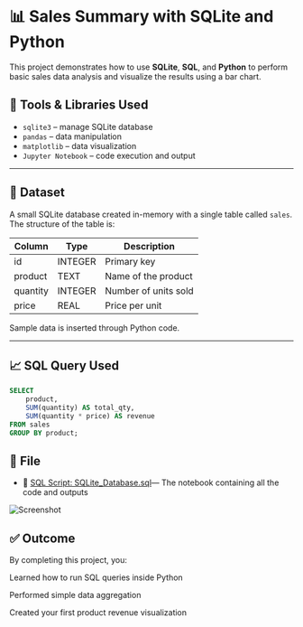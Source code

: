 # 📊 Sales Summary with SQLite and Python

This project demonstrates how to use **SQLite**, **SQL**, and **Python** to perform basic sales data analysis and visualize the results using a bar chart.

## 🧰 Tools & Libraries Used

- `sqlite3` – manage SQLite database
- `pandas` – data manipulation
- `matplotlib` – data visualization
- `Jupyter Notebook` – code execution and output

---

## 💾 Dataset

A small SQLite database created in-memory with a single table called `sales`.  
The structure of the table is:

| Column   | Type    | Description              |
|----------|---------|--------------------------|
| id       | INTEGER | Primary key              |
| product  | TEXT    | Name of the product      |
| quantity | INTEGER | Number of units sold     |
| price    | REAL    | Price per unit           |

Sample data is inserted through Python code.

---

## 📈 SQL Query Used

```sql
SELECT 
    product, 
    SUM(quantity) AS total_qty, 
    SUM(quantity * price) AS revenue 
FROM sales 
GROUP BY product;
````

## 📎 File
- 📘 [SQL Script: SQLite_Database.sql](./SQLite%20Database%20.ipynb)— The notebook containing all the code and outputs

![Screenshot](./sales_chart.png)

## ✅ Outcome
By completing this project, you:

Learned how to run SQL queries inside Python

Performed simple data aggregation

Created your first product revenue visualization


